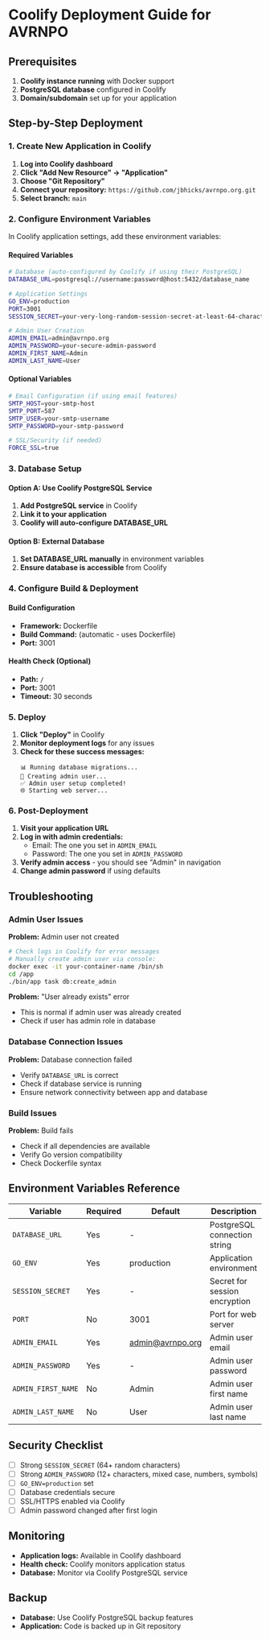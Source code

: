 # Coolify Deployment Guide for AVRNPO

## Prerequisites

1. **Coolify instance running** with Docker support
2. **PostgreSQL database** configured in Coolify
3. **Domain/subdomain** set up for your application

## Step-by-Step Deployment

### 1. Create New Application in Coolify

1. **Log into Coolify dashboard**
2. **Click "Add New Resource" → "Application"**
3. **Choose "Git Repository"**
4. **Connect your repository:** `https://github.com/jbhicks/avrnpo.org.git`
5. **Select branch:** `main`

### 2. Configure Environment Variables

In Coolify application settings, add these environment variables:

#### Required Variables
```bash
# Database (auto-configured by Coolify if using their PostgreSQL)
DATABASE_URL=postgresql://username:password@host:5432/database_name

# Application Settings
GO_ENV=production
PORT=3001
SESSION_SECRET=your-very-long-random-session-secret-at-least-64-characters

# Admin User Creation
ADMIN_EMAIL=admin@avrnpo.org
ADMIN_PASSWORD=your-secure-admin-password
ADMIN_FIRST_NAME=Admin
ADMIN_LAST_NAME=User
```

#### Optional Variables
```bash
# Email Configuration (if using email features)
SMTP_HOST=your-smtp-host
SMTP_PORT=587
SMTP_USER=your-smtp-username
SMTP_PASSWORD=your-smtp-password

# SSL/Security (if needed)
FORCE_SSL=true
```

### 3. Database Setup

#### Option A: Use Coolify PostgreSQL Service
1. **Add PostgreSQL service** in Coolify
2. **Link it to your application**
3. **Coolify will auto-configure DATABASE_URL**

#### Option B: External Database
1. **Set DATABASE_URL manually** in environment variables
2. **Ensure database is accessible** from Coolify

### 4. Configure Build & Deployment

#### Build Configuration
- **Framework:** Dockerfile
- **Build Command:** (automatic - uses Dockerfile)
- **Port:** 3001

#### Health Check (Optional)
- **Path:** `/`
- **Port:** 3001
- **Timeout:** 30 seconds

### 5. Deploy

1. **Click "Deploy"** in Coolify
2. **Monitor deployment logs** for any issues
3. **Check for these success messages:**
   ```
   📊 Running database migrations...
   👤 Creating admin user...
   ✅ Admin user setup completed!
   🌐 Starting web server...
   ```

### 6. Post-Deployment

1. **Visit your application URL**
2. **Log in with admin credentials:**
   - Email: The one you set in `ADMIN_EMAIL`
   - Password: The one you set in `ADMIN_PASSWORD`
3. **Verify admin access** - you should see "Admin" in navigation
4. **Change admin password** if using defaults

## Troubleshooting

### Admin User Issues

**Problem:** Admin user not created
```bash
# Check logs in Coolify for error messages
# Manually create admin user via console:
docker exec -it your-container-name /bin/sh
cd /app
./bin/app task db:create_admin
```

**Problem:** "User already exists" error
- This is normal if admin user was already created
- Check if user has admin role in database

### Database Connection Issues

**Problem:** Database connection failed
- Verify `DATABASE_URL` is correct
- Check if database service is running
- Ensure network connectivity between app and database

### Build Issues

**Problem:** Build fails
- Check if all dependencies are available
- Verify Go version compatibility
- Check Dockerfile syntax

## Environment Variables Reference

| Variable | Required | Default | Description |
|----------|----------|---------|-------------|
| `DATABASE_URL` | Yes | - | PostgreSQL connection string |
| `GO_ENV` | Yes | production | Application environment |
| `SESSION_SECRET` | Yes | - | Secret for session encryption |
| `PORT` | No | 3001 | Port for web server |
| `ADMIN_EMAIL` | Yes | admin@avrnpo.org | Admin user email |
| `ADMIN_PASSWORD` | Yes | - | Admin user password |
| `ADMIN_FIRST_NAME` | No | Admin | Admin user first name |
| `ADMIN_LAST_NAME` | No | User | Admin user last name |

## Security Checklist

- [ ] Strong `SESSION_SECRET` (64+ random characters)
- [ ] Strong `ADMIN_PASSWORD` (12+ characters, mixed case, numbers, symbols)
- [ ] `GO_ENV=production` set
- [ ] Database credentials secure
- [ ] SSL/HTTPS enabled via Coolify
- [ ] Admin password changed after first login

## Monitoring

- **Application logs:** Available in Coolify dashboard
- **Health check:** Coolify monitors application status
- **Database:** Monitor via Coolify PostgreSQL service

## Backup

- **Database:** Use Coolify PostgreSQL backup features
- **Application:** Code is backed up in Git repository